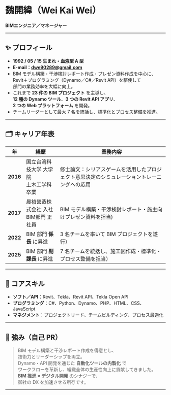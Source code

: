 # 魏開緯（Wei Kai Wei）  
**BIMエンジニア／マネージャー**

---

## ✨ プロフィール
- **1992 / 05 / 15 生まれ・血液型 A 型**  
- **E-mail：dwe90289@gmail.com**  
- BIM モデル構築・干渉検討レポート作成・プレゼン資料作成を中心に、  
  Revit＋プログラミング（Dynamo／C#／Revit API）を駆使して  
  部門の業務効率を大幅に向上。  
- これまで **23 件の BIM プロジェクト** を主導し、  
  **12 種の Dynamo ツール**、**3 つの Revit API アプリ**、  
  **2 つの Web プラットフォーム** を開発。  
- チームリーダーとして最大 7 名を統括し、標準化とプロセス整備を推進。

---

## 🗂️ キャリア年表
| 年 | 経歴 | 業務内容 |
| --- | --- | --- |
| **2016** | 国立台湾科技大学 大学院 <br> 土木工学科 卒業 | 修士論文：シリアスゲームを活用したプロジェクト意思決定のシミュレーショントレーニングへの応用　|
| **2017** | 晨禎營造株式会社 入社 <br> BIM部門 正社員| BIM モデル構築・干渉検討レポート・施主向けプレゼン資料を担当) |
| **2022** | BIM 部門 **係長** に昇進 | 3 名チームを率いて BIM プロジェクトを遂行） |
| **2025** | BIM 部門 **副課長** に昇進 | 7 名チームを統括し、施工図作成・標準化・プロセス整備を担当） |

---

## 🔧 コアスキル
- **ソフト／API**：Revit、Tekla、Revit API、Tekla Open API  
- **プログラミング**：C#、Python、Dynamo、PHP、HTML、CSS、JavaScript
- **マネジメント**：プロジェクトリード、チームビルディング、プロセス最適化  

---

## 🌟 強み（自己 PR）
> BIM モデル構築と干渉レポート作成を得意とし、  
> 技術力とリーダーシップを両立。  
> Dynamo・API 開発を通じた **自動化ツールの内製化** で  
> ワークフローを革新し、組織全体の生産性向上に貢献してきました。  
> **BIM 推進 × デジタル開発** のシナジーで、  
> 御社の DX を加速させる所存です。  

---

<!-- 末尾はお好みで SNS や追加リンクを配置できます -->
